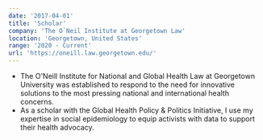 ```yaml
---
date: '2017-04-01'
title: 'Scholar'
company: 'The O`Neil Institute at Georgetown Law'
location: 'Georgetown, United States'
range: '2020 - Current'
url: 'https://oneill.law.georgetown.edu/'
---
```


- The O'Neill Institute for National and Global Health Law at Georgetown University was established to respond to the need for innovative solutions to the most pressing national and international health concerns.
- As a scholar with the Global Health Policy & Politics Initiative, I use my expertise in social epidemiology to equip activists with data to support their health advocacy.
